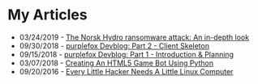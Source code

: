 # My Articles
* 03/24/2019 - [The Norsk Hydro ransomware attack: An in-depth look](https://swimlane.com/blog/norsk-hydro-ransomware-attack/)
* 09/30/2018 - [purplefox Devblog: Part 2 - Client Skeleton](articles/03-purplefox-devblog-part-2.md)
* 09/15/2018 - [purplefox Devblog: Part 1 - Introduction & Planning](articles/02-purplefox-devblog-part-1.md)
* 03/07/2018 - [Creating An HTML5 Game Bot Using Python](articles/01-stabbybot.md)
* 09/20/2016 - [Every Little Hacker Needs A Little Linux Computer](articles/00-little-hacker.md)

